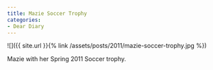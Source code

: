 ```yaml
---
title: Mazie Soccer Trophy
categories:
- Dear Diary
---
```


![]({{ site.url }}{% link /assets/posts/2011/mazie-soccer-trophy.jpg %})
  



Mazie with her Spring 2011 Soccer trophy.
